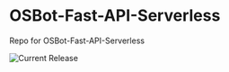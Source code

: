 # OSBot-Fast-API-Serverless
Repo for OSBot-Fast-API-Serverless

![Current Release](https://img.shields.io/badge/release-v1.16.1-blue)
